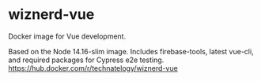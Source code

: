 # wiznerd-vue
Docker image for Vue development.

Based on the Node 14.16-slim image. Includes firebase-tools, latest vue-cli, and required packages for Cypress e2e testing.
https://hub.docker.com/r/technatelogy/wiznerd-vue
